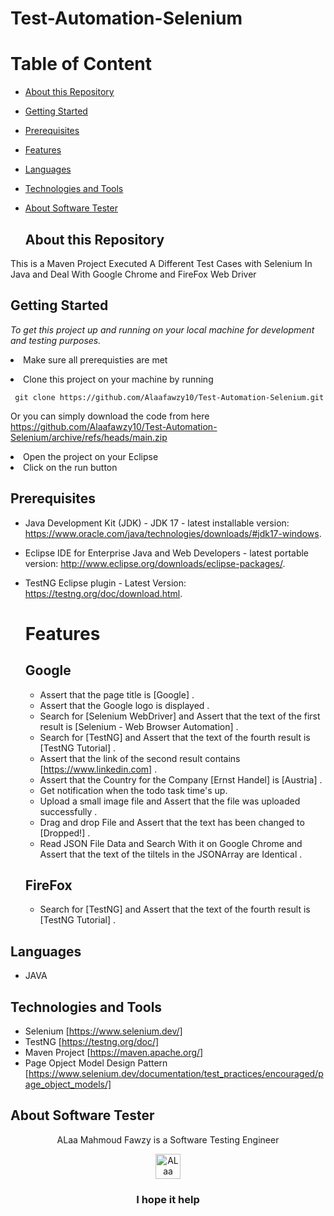 # Test-Automation-Selenium

# Table of Content
- [About this Repository](#about-this-repository)
- [Getting Started](#getting-started)
- [Prerequisites](#prerequisites)
- [Features](#features)
- [Languages](#languages)
- [Technologies and Tools](#technologies-and-tools)
- [About Software Tester](#about-software-tester)

  ## About this Repository
 This is a Maven Project Executed A Different Test Cases with Selenium In Java and Deal With Google Chrome and FireFox Web Driver
 
 ## Getting Started

*To get this project up and running on your local machine for development and testing purposes.* <li> Make sure all prerequisties are met  
<li> Clone this project on your machine by running  

     git clone https://github.com/Alaafawzy10/Test-Automation-Selenium.git

Or you can simply download the code from here https://github.com/Alaafawzy10/Test-Automation-Selenium/archive/refs/heads/main.zip
<li> Open the project on your Eclipse 
<li> Click on the run button
  
  ## Prerequisites
- Java Development Kit (JDK) - JDK 17 - latest installable version: https://www.oracle.com/java/technologies/downloads/#jdk17-windows.
- Eclipse IDE for Enterprise Java and Web Developers - latest portable version: http://www.eclipse.org/downloads/eclipse-packages/.
- TestNG Eclipse plugin - Latest Version: https://testng.org/doc/download.html.

  # Features
  ## Google
  - Assert that the page title is [Google] .
  - Assert that the Google logo is displayed .
  - Search for [Selenium WebDriver] and Assert that the text of the first result is [Selenium - Web Browser Automation] .
  - Search for [TestNG] and Assert that the text of the fourth result is [TestNG Tutorial] .
  - Assert that the link of the second result contains [https://www.linkedin.com] . 
  - Assert that the Country for the Company [Ernst Handel] is [Austria] .
  - Get notification when the todo task time's up.
  - Upload a small image file and Assert that the file was uploaded successfully .
  - Drag and drop File and Assert that the text has been changed to [Dropped!] .
  - Read JSON File Data and Search With it on Google Chrome and Assert that the text of the tiltels in the JSONArray are Identical .
  
  ## FireFox
  - Search for [TestNG] and Assert that the text of the fourth result is [TestNG Tutorial] .
## Languages
  - JAVA
  ## Technologies and Tools
  - Selenium [https://www.selenium.dev/]
  - TestNG [https://testng.org/doc/]
  - Maven Project [https://maven.apache.org/]
  - Page Opject Model Design Pattern [https://www.selenium.dev/documentation/test_practices/encouraged/page_object_models/]
  
  ## About Software Tester
  <div align="center">
  ALaa Mahmoud Fawzy is a Software Testing Engineer
  </div>
 <p> </p>
 <p> </p>
  <div align="center">
  <!-- ALaa Mahmoud Fawzy LinkedIn -->
  <a href="https://www.linkedin.com/in/alaa-mahmoud-fawzy-khalid-3732a8191/">
    <img src="https://user-images.githubusercontent.com/33738409/154184172-7a13b01e-6eb1-4134-ae91-c82588a7b27b.png" width="40px" height="40px"  
      alt="ALaa Mahmoud Fawzy Linkedin Profile" />
  </a>
</div>
<p> </p>
<h3 align="center"> I hope it help </h3>

